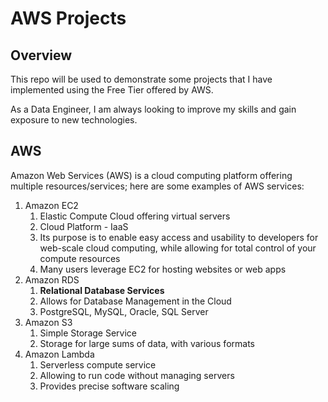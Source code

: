 # AWS Projects

## Overview

This repo will be used to demonstrate some projects that I have implemented using the Free Tier offered by AWS. 

As a Data Engineer, I am always looking to improve my skills and gain exposure to new technologies. 


## AWS
Amazon Web Services (AWS) is a cloud computing platform offering multiple resources/services; here are some examples of AWS services:

1. Amazon EC2
    1. Elastic Compute Cloud offering virtual servers
    2. Cloud Platform - IaaS
    3. Its purpose is to enable easy access and usability to developers for web-scale cloud computing, while allowing for total control of your compute resources
    4. Many users leverage EC2 for hosting websites or web apps
2. Amazon RDS
    1. ****Relational Database Services****
    2. Allows for Database Management in the Cloud
    3. PostgreSQL, MySQL, Oracle, SQL Server
3. Amazon S3
    1. Simple Storage Service
    2. Storage for large sums of data, with various formats
4. Amazon Lambda
    1. Serverless compute service
    2. Allowing to run code without managing servers 
    3. Provides precise software scaling


